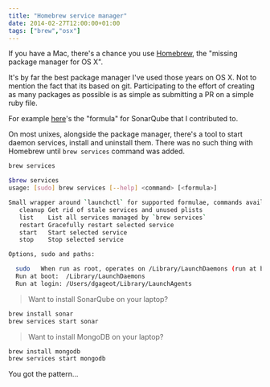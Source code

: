 ```yaml
---
title: "Homebrew service manager"
date: 2014-02-27T12:00:00+01:00
tags: ["brew","osx"]
---
```


If you have a Mac, there's a chance you use <a href="http://brew.sh/">Homebrew</a>, the "missing package manager for OS X".

It's by far the best package manager I've used those years on OS X. Not to mention the fact that its based on git. Participating to the effort of creating as many packages as possible is as simple as submitting a PR on a simple ruby file.

For example <a href="https://github.com/Homebrew/homebrew/blob/master/Library/Formula/sonar.rb">here</a>'s the "formula" for SonarQube that I contributed to.

On most unixes, alongside the package manager, there's a tool to start daemon services, install and uninstall them. There was no such thing with Homebrew until <code>brew services</code> command was added.

```bash
brew services
```

```bash
$brew services
usage: [sudo] brew services [--help] <command> [<formula>]

Small wrapper around `launchctl` for supported formulae, commands available:
   cleanup Get rid of stale services and unused plists
   list    List all services managed by `brew services`
   restart Gracefully restart selected service
   start   Start selected service
   stop    Stop selected service

Options, sudo and paths:

  sudo   When run as root, operates on /Library/LaunchDaemons (run at boot!)
  Run at boot:  /Library/LaunchDaemons
  Run at login: /Users/dgageot/Library/LaunchAgents
```

<blockquote>
  Want to install SonarQube on your laptop?
</blockquote>

```bash
brew install sonar
brew services start sonar
```

<blockquote>
  Want to install MongoDB on your laptop?
</blockquote>

```bash
brew install mongodb
brew services start mongodb
```

You got the pattern...
